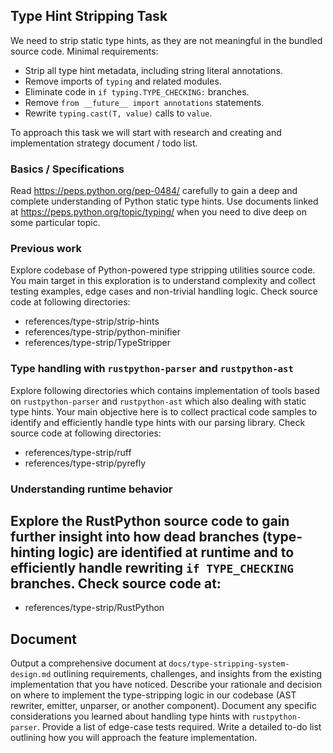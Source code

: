 ## Type Hint Stripping Task
We need to strip static type hints, as they are not meaningful in the bundled source code.
Minimal requirements:
- Strip all type hint metadata, including string literal annotations.
- Remove imports of `typing` and related modules.
- Eliminate code in `if typing.TYPE_CHECKING:` branches.
- Remove `from __future__ import annotations` statements.
- Rewrite `typing.cast(T, value)` calls to `value`.

To approach this task we will start with research and creating and implementation strategy document / todo list.

### Basics / Specifications

Read https://peps.python.org/pep-0484/ carefully to gain a deep and complete understanding of Python static type hints.
Use documents linked at https://peps.python.org/topic/typing/ when you need to dive deep on some particular topic.

### Previous work

Explore codebase of Python-powered type stripping utilities source code. You main target in this exploration is to understand complexity and collect testing examples, edge cases and non-trivial handling logic. Check source code at following directories:

- references/type-strip/strip-hints
- references/type-strip/python-minifier
- references/type-strip/TypeStripper

### Type handling with `rustpython-parser` and `rustpython-ast`

Explore following directories which contains implementation of tools based on `rustpython-parser` and `rustpython-ast` which also dealing with static type hints. Your main objective here is to collect practical code samples to identify and efficiently handle type hints with our parsing library. Check source code at following directories:

- references/type-strip/ruff
- references/type-strip/pyrefly

### Understanding runtime behavior

## Explore the RustPython source code to gain further insight into how dead branches (type-hinting logic) are identified at runtime and to efficiently handle rewriting `if TYPE_CHECKING` branches. Check source code at:

- references/type-strip/RustPython

## Document

Output a comprehensive document at `docs/type-stripping-system-design.md` outlining requirements, challenges, and insights from the existing implementation that you have noticed.
Describe your rationale and decision on where to implement the type-stripping logic in our codebase (AST rewriter, emitter, unparser, or another component).
Document any specific considerations you learned about handling type hints with `rustpython-parser`.
Provide a list of edge-case tests required.
Write a detailed to-do list outlining how you will approach the feature implementation.
